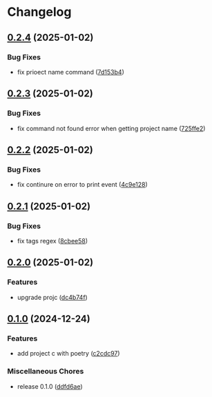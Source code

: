 # Changelog

## [0.2.4](https://github.com/ash-murphy-colibri/aws-analytics-lab-pdk-poc3/compare/projC@v0.2.3...projC@v0.2.4) (2025-01-02)


### Bug Fixes

* fix prioect name command ([7d153b4](https://github.com/ash-murphy-colibri/aws-analytics-lab-pdk-poc3/commit/7d153b4965c021fc245345264106f04f6a9ba0a3))

## [0.2.3](https://github.com/ash-murphy-colibri/aws-analytics-lab-pdk-poc3/compare/projC@v0.2.2...projC@v0.2.3) (2025-01-02)


### Bug Fixes

* fix command not found error when getting project name ([725ffe2](https://github.com/ash-murphy-colibri/aws-analytics-lab-pdk-poc3/commit/725ffe244c9a0fd3844da50e7f3c86c7d86b4dec))

## [0.2.2](https://github.com/ash-murphy-colibri/aws-analytics-lab-pdk-poc3/compare/projC@v0.2.1...projC@v0.2.2) (2025-01-02)


### Bug Fixes

* fix continure on error to print event ([4c9e128](https://github.com/ash-murphy-colibri/aws-analytics-lab-pdk-poc3/commit/4c9e128ac239fcd357951ef3311a498700579493))

## [0.2.1](https://github.com/ash-murphy-colibri/aws-analytics-lab-pdk-poc3/compare/projC@v0.2.0...projC@v0.2.1) (2025-01-02)


### Bug Fixes

* fix tags regex ([8cbee58](https://github.com/ash-murphy-colibri/aws-analytics-lab-pdk-poc3/commit/8cbee58f9b2a33f7b926493e6e24d78a3a046624))

## [0.2.0](https://github.com/ash-murphy-colibri/aws-analytics-lab-pdk-poc3/compare/projC-v0.1.0...projC@v0.2.0) (2025-01-02)


### Features

* upgrade projc ([dc4b74f](https://github.com/ash-murphy-colibri/aws-analytics-lab-pdk-poc3/commit/dc4b74f97d5af99bce9314117445a253dd09ac51))

## [0.1.0](https://github.com/McK-Internal/aws-analytics-lab-pdk-poc2/compare/projC-v0.1.0...projC@v0.1.0) (2024-12-24)


### Features

* add project c with poetry ([c2cdc97](https://github.com/McK-Internal/aws-analytics-lab-pdk-poc2/commit/c2cdc97dd34efd0fb3097a8a8ad845dc41c58a6d))


### Miscellaneous Chores

* release 0.1.0 ([ddfd6ae](https://github.com/McK-Internal/aws-analytics-lab-pdk-poc2/commit/ddfd6ae03682a716c57240fe10c961ea8be07a78))

